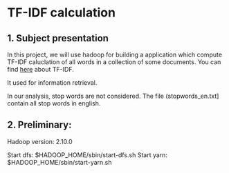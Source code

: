 # TF-IDF calculation 

## 1. Subject presentation
In this project, we will use hadoop for building a application which compute TF-IDF caluclation of all words in a collection of some documents.
You can find [here](https://en.wikipedia.org/wiki/Tf%E2%80%93idf) about TF-IDF.

It used for information retrieval.

In our analysis, stop words are not considered. The file (stopwords_en.txt] contain all stop words in english.



## 2. Preliminary:
Hadoop version: 2.10.0

Start dfs: $HADOOP_HOME/sbin/start-dfs.sh
Start yarn: $HADOOP_HOME/sbin/start-yarn.sh